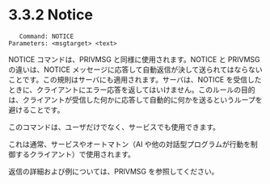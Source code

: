 # 3.3.2 Notice

```
   Command: NOTICE
Parameters: <msgtarget> <text>
```

NOTICE コマンドは、PRIVMSG と同様に使用されます。NOTICE と PRIVMSG の違いは、NOTICE メッセージに応答して自動返信が決して送られてはならないことです。この規則はサーバにも適用されます。サーバは、NOTICE を受信したときに、クライアントにエラー応答を返してはいけません。このルールの目的は、クライアントが受信した何かに応答して自動的に何かを送るというループを避けることです。

このコマンドは、ユーザだけでなく、サービスでも使用できます。

これは通常、サービスやオートマトン（AI や他の対話型プログラムが行動を制御するクライアント）で使用されます。

返信の詳細および例については、PRIVMSG を参照してください。
